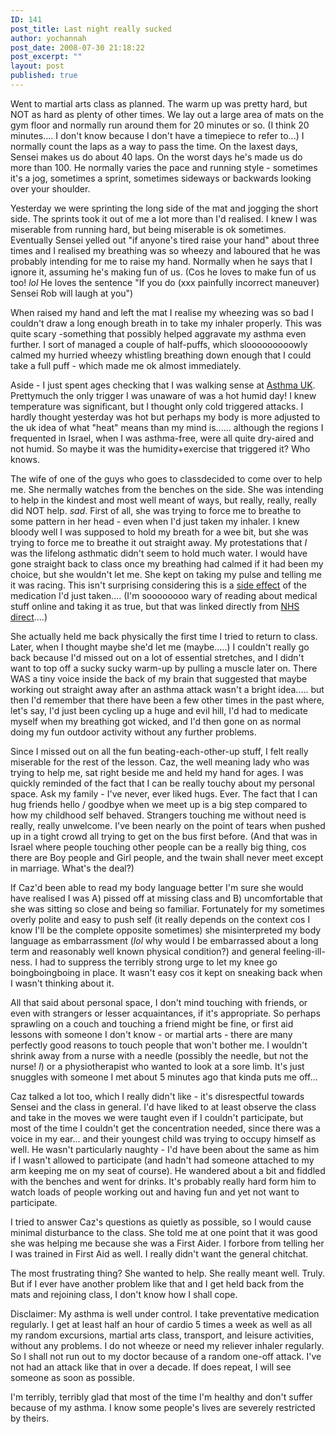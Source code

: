 ```yaml
---
ID: 141
post_title: Last night really sucked
author: yochannah
post_date: 2008-07-30 21:18:22
post_excerpt: ""
layout: post
published: true
---
```

Went to martial arts class as planned. The warm up was pretty hard, but NOT as hard as plenty of other times. We lay out a large area of mats on the gym floor and normally run around them for 20 minutes or so. (I think 20 minutes.... I don't know because I don't have a timepiece to refer to...) I normally count the laps as a way to pass the time. On the laxest days, Sensei makes us do about 40 laps. On the worst days he's made us do more than 100. He normally varies the pace and running style - sometimes it's a jog, sometimes a sprint, sometimes sideways or backwards looking over your shoulder. 

Yesterday we were sprinting the long side of the mat and jogging the short side. The sprints took it out of me a lot more than I'd realised. I knew I was miserable from running hard, but being miserable is ok sometimes. Eventually Sensei yelled out "if anyone's tired raise your hand" about three times and I realised my breathing was so wheezy and laboured that he was probably intending for me to raise my hand. Normally when he says that I ignore it, assuming he's making fun of us. (Cos he loves to make fun of us too! *lol* He loves the sentence "If you do (xxx painfully incorrect maneuver) Sensei Rob will laugh at you")

When raised my hand and left the mat I realise my wheezing was so bad I couldn't draw a long enough breath in to take my inhaler properly. This was quite scary -something that possibly helped aggravate my asthma even further. I sort of managed a couple of half-puffs, which slooooooooowly calmed my hurried wheezy whistling breathing down enough that I could take a full puff - which made me ok almost immediately. 

Aside - I just spent ages checking that I was walking sense at <a href="http://www.asthma.org.uk">Asthma UK</a>. Prettymuch the only trigger I was unaware of was a hot humid day! I knew temperature was significant, but I thought only cold triggered attacks. I hardly thought yesterday was hot but perhaps my body is more adjusted to the uk idea of what "heat" means than my mind is...... although the regions I frequented in Israel, when I was asthma-free, were all quite dry-aired and not humid. So maybe it was the humidity+exercise that triggered it? Who knows.

The wife of one of the guys who goes to classdecided to come over to help me. She nermally watches from the benches on the side. She was intending to help in the kindest and most well meant of ways, but really, really, really did NOT help. *sad*. First of all, she was trying to force me to breathe to some pattern in her head - even when I'd just taken my inhaler. I knew bloody well I was supposed to hold my breath for a wee bit, but she was trying to force me to breathe it out straight away. My protestations that <em>I</em> was the lifelong asthmatic didn't seem to hold much water. I would have gone straight back to class once my breathing had calmed if it had been my choice, but she wouldn't let me. She kept on taking my pulse and telling me it was racing. This isn't surprising considering this is a <a href="http://medguides.medicines.org.uk/document.aspx?name=Salbutamol&preparation=18&use=Asthma&section=sideEffects">side effect</a> of the medication I'd just taken.... (I'm soooooooo wary of reading about medical stuff online and taking it as true, but that was linked directly from <a href="http://www.nhsdirect.nhs.uk/articles/article.aspx?articleId=36">NHS direct</a>....)

She actually held me back physically the first time I tried to return to class. Later, when I thought maybe she'd let me (maybe.....) I couldn't really go back because I'd missed out on a lot of essential stretches, and I didn't want to top off a sucky sucky warm-up by pulling a muscle later on. There WAS a tiny voice inside the back of my brain that suggested that maybe working out straight away after an asthma attack wasn't a bright idea..... but then I'd remember that there have been a few other times in the past where, let's say, I'd just been cycling up a huge and evil hill, I'd had to medicate myself when my breathing got wicked, and I'd then gone on as normal doing my fun outdoor activity without any further problems. 

Since I missed out on all the fun beating-each-other-up stuff, I felt really miserable for the rest of the lesson. Caz, the well meaning lady who was trying to help me, sat right beside me and held my hand for ages. I was quickly reminded of the fact that I can be really touchy about my personal space. Ask my family - I've never, ever liked hugs. Ever. The fact that I can hug friends hello / goodbye when we meet up is a big step compared to how my childhood self behaved. Strangers touching me without need is really, really unwelcome. I've been nearly on the point of tears when pushed up in a tight crowd all trying to get on the bus first before. (And that was in Israel where people touching other people can be a really big thing, cos there are Boy people and Girl people, and the twain shall never meet except in marriage. What's the deal?)

If Caz'd been able to read my body language better I'm sure she would have realised I was A) pissed off at missing class and B) uncomfortable that she was sitting so close and being so familiar. Fortunately for my sometimes overly polite and easy to push self (it really depends on the context cos I know I'll be the complete opposite sometimes) she misinterpreted my body language as embarrassment (*lol* why would I be embarrassed about a long term and reasonably well known physical condition?) and general feeling-ill-ness. I had to suppress the terribly strong urge to let my knee go boingboingboing in place. It wasn't easy cos it kept on sneaking back when I wasn't thinking about it. 

All that said about personal space, I don't mind touching with friends, or even with strangers or lesser acquaintances, if it's appropriate. So perhaps sprawling on a couch and touching a friend might be fine, or first aid lessons with someone I don't know - or martial arts - there are many perfectly good reasons to touch people that won't bother me. I wouldn't shrink away from a nurse with a needle (possibly the needle, but not the nurse! *l*) or a physiotherapist who wanted to look at a sore limb. It's just snuggles with someone I met about 5 minutes ago that kinda puts me off... 

Caz talked a lot too, which I really didn't like - it's disrespectful towards Sensei and the class in general. I'd have liked to at least observe the class and take in the moves we were taught even if I couldn't participate, but most of the time I couldn't get the concentration needed, since there was a voice in my ear... and their youngest child was trying to occupy himself as well. He wasn't particularly naughty - I'd have been about the same as him if I wasn't allowed to participate (and hadn't had someone attached to my arm keeping me on my seat of course). He wandered about a bit and fiddled with the benches and went for drinks. It's probably really hard form him to watch loads of people working out and having fun and yet not want to participate. 

I tried to answer Caz's questions as quietly as possible, so I would cause minimal disturbance to the class. She told me at one point that it was good she was helping me because she was a First Aider. I forbore from telling her I was trained in First Aid as well. I really didn't want the general chitchat. 

The most frustrating thing? She wanted to help. She really meant well. Truly. But if I ever have another problem like that and I get held back from the mats and rejoining class, I don't know how I shall cope.

Disclaimer: My asthma is well under control. I take preventative medication regularly. I get at least half an hour of cardio 5 times a week as well as all my random excursions, martial arts class, transport, and leisure activities, without any problems. I do not wheeze or need my reliever inhaler regularly. So I shall not run out to my doctor because of a random one-off attack. I've not had an attack like that in over a decade. If does repeat, I will see someone as soon as possible.

I'm terribly, terribly glad that most of the time I'm healthy and don't suffer because of my asthma. I know some people's lives are severely restricted by theirs.